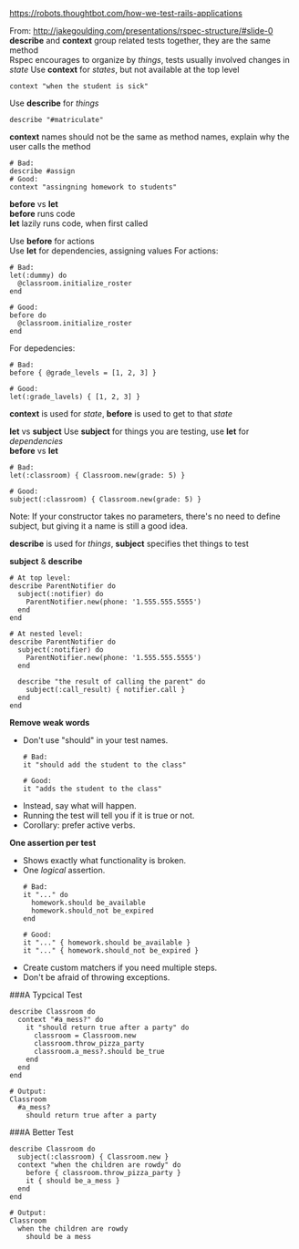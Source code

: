 https://robots.thoughtbot.com/how-we-test-rails-applications  

From: http://jakegoulding.com/presentations/rspec-structure/#slide-0  
**describe** and **context** group related tests together, they are the same method  
Rspec encourages to organize by *things*, tests usually involved changes in *state*
Use **context** for *states*, but not available at the top level

```
context "when the student is sick"
```
Use **describe** for *things*  
```
describe "#matriculate"
```
**context** names should not be the same as method names, explain why the user calls the method
```
# Bad:
describe #assign
# Good:
context "assingning homework to students"
```
**before** vs **let**  
**before** runs code  
**let** lazily runs code, when first called  

Use **before** for actions  
Use **let** for dependencies, assigning values
For actions:
```
# Bad:
let(:dummy) do
  @classroom.initialize_roster
end

# Good:
before do
  @classroom.initialize_roster
end
```
For depedencies:
```
# Bad:
before { @grade_levels = [1, 2, 3] }

# Good:
let(:grade_lavels) { [1, 2, 3] }
```
**context** is used for *state*, **before** is used to get to that *state*  

**let** vs **subject**
Use **subject** for things you are testing, use **let** for *dependencies*  
**before** vs **let**
```
# Bad:
let(:classroom) { Classroom.new(grade: 5) }

# Good:
subject(:classroom) { Classroom.new(grade: 5) }
```
Note: If your constructor takes no parameters, there's no need to define subject, but giving it a name is still a good idea.  

**describe** is used for *things*, **subject** specifies thet things to test  

**subject** & **describe**
```
# At top level:
describe ParentNotifier do
  subject(:notifier) do
    ParentNotifier.new(phone: '1.555.555.5555')
  end
end

# At nested level:
describe ParentNotifier do
  subject(:notifier) do
    ParentNotifier.new(phone: '1.555.555.5555')
  end

  describe "the result of calling the parent" do
    subject(:call_result) { notifier.call }
  end
end
```
**Remove weak words**
- Don't use "should" in your test names.
  ```
  # Bad:
  it "should add the student to the class"
  
  # Good:
  it "adds the student to the class"
  ```
- Instead, say what will happen.
- Running the test will tell you if it is true or not.
- Corollary: prefer active verbs.

**One assertion per test**  

- Shows exactly what functionality is broken.
- One *logical* assertion.
  ```
  # Bad:
  it "..." do
    homework.should be_available
    homework.should_not be_expired
  end
  
  # Good:
  it "..." { homework.should be_available }
  it "..." { homework.should_not be_expired }
  ```
- Create custom matchers if you need multiple steps.
- Don't be afraid of throwing exceptions.

###A Typcical Test
```
describe Classroom do
  context "#a_mess?" do
    it "should return true after a party" do
      classroom = Classroom.new
      classroom.throw_pizza_party
      classroom.a_mess?.should be_true
    end
  end
end

# Output:
Classroom
  #a_mess?
    should return true after a party
```

###A Better Test
```
describe Classroom do
  subject(:classroom) { Classroom.new }
  context "when the children are rowdy" do
    before { classroom.throw_pizza_party }
    it { should be_a_mess }
  end
end

# Output:
Classroom
  when the children are rowdy
    should be a mess
```
